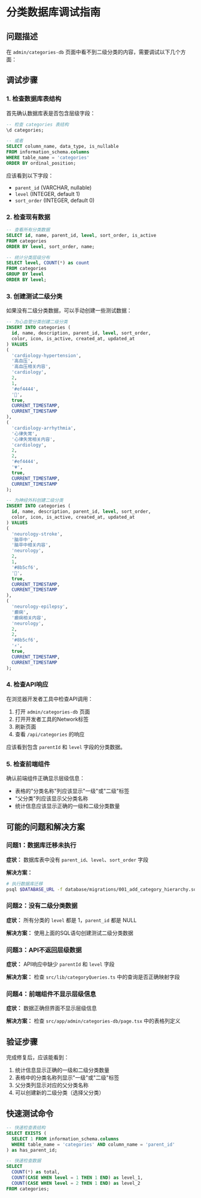 # 分类数据库调试指南

## 问题描述

在 `admin/categories-db` 页面中看不到二级分类的内容，需要调试以下几个方面：

## 调试步骤

### 1. 检查数据库表结构

首先确认数据库表是否包含层级字段：

```sql
-- 检查 categories 表结构
\d categories;

-- 或者
SELECT column_name, data_type, is_nullable 
FROM information_schema.columns 
WHERE table_name = 'categories' 
ORDER BY ordinal_position;
```

应该看到以下字段：
- `parent_id` (VARCHAR, nullable)
- `level` (INTEGER, default 1)
- `sort_order` (INTEGER, default 0)

### 2. 检查现有数据

```sql
-- 查看所有分类数据
SELECT id, name, parent_id, level, sort_order, is_active 
FROM categories 
ORDER BY level, sort_order, name;

-- 统计分类层级分布
SELECT level, COUNT(*) as count 
FROM categories 
GROUP BY level 
ORDER BY level;
```

### 3. 创建测试二级分类

如果没有二级分类数据，可以手动创建一些测试数据：

```sql
-- 为心血管分类创建二级分类
INSERT INTO categories (
  id, name, description, parent_id, level, sort_order, 
  color, icon, is_active, created_at, updated_at
) VALUES 
(
  'cardiology-hypertension', 
  '高血压', 
  '高血压相关内容', 
  'cardiology', 
  2, 
  1, 
  '#ef4444', 
  '💓', 
  true, 
  CURRENT_TIMESTAMP, 
  CURRENT_TIMESTAMP
),
(
  'cardiology-arrhythmia', 
  '心律失常', 
  '心律失常相关内容', 
  'cardiology', 
  2, 
  2, 
  '#ef4444', 
  '💗', 
  true, 
  CURRENT_TIMESTAMP, 
  CURRENT_TIMESTAMP
);

-- 为神经外科创建二级分类
INSERT INTO categories (
  id, name, description, parent_id, level, sort_order, 
  color, icon, is_active, created_at, updated_at
) VALUES 
(
  'neurology-stroke', 
  '脑卒中', 
  '脑卒中相关内容', 
  'neurology', 
  2, 
  1, 
  '#8b5cf6', 
  '🧠', 
  true, 
  CURRENT_TIMESTAMP, 
  CURRENT_TIMESTAMP
),
(
  'neurology-epilepsy', 
  '癫痫', 
  '癫痫相关内容', 
  'neurology', 
  2, 
  2, 
  '#8b5cf6', 
  '⚡', 
  true, 
  CURRENT_TIMESTAMP, 
  CURRENT_TIMESTAMP
);
```

### 4. 检查API响应

在浏览器开发者工具中检查API调用：

1. 打开 `admin/categories-db` 页面
2. 打开开发者工具的Network标签
3. 刷新页面
4. 查看 `/api/categories` 的响应

应该看到包含 `parentId` 和 `level` 字段的分类数据。

### 5. 检查前端组件

确认前端组件正确显示层级信息：

- 表格的"分类名称"列应该显示"一级"或"二级"标签
- "父分类"列应该显示父分类名称
- 统计信息应该显示正确的一级和二级分类数量

## 可能的问题和解决方案

### 问题1：数据库迁移未执行

**症状：** 数据库表中没有 `parent_id`、`level`、`sort_order` 字段

**解决方案：**
```bash
# 执行数据库迁移
psql $DATABASE_URL -f database/migrations/001_add_category_hierarchy.sql
```

### 问题2：没有二级分类数据

**症状：** 所有分类的 `level` 都是 1，`parent_id` 都是 NULL

**解决方案：** 使用上面的SQL语句创建测试二级分类数据

### 问题3：API不返回层级数据

**症状：** API响应中缺少 `parentId` 和 `level` 字段

**解决方案：** 检查 `src/lib/categoryQueries.ts` 中的查询是否正确映射字段

### 问题4：前端组件不显示层级信息

**症状：** 数据正确但界面不显示层级信息

**解决方案：** 检查 `src/app/admin/categories-db/page.tsx` 中的表格列定义

## 验证步骤

完成修复后，应该能看到：

1. 统计信息显示正确的一级和二级分类数量
2. 表格中的分类名称列显示"一级"或"二级"标签
3. 父分类列显示对应的父分类名称
4. 可以创建新的二级分类（选择父分类）

## 快速测试命令

```sql
-- 快速检查表结构
SELECT EXISTS (
  SELECT 1 FROM information_schema.columns 
  WHERE table_name = 'categories' AND column_name = 'parent_id'
) as has_parent_id;

-- 快速检查数据
SELECT 
  COUNT(*) as total,
  COUNT(CASE WHEN level = 1 THEN 1 END) as level_1,
  COUNT(CASE WHEN level = 2 THEN 1 END) as level_2
FROM categories;
```
